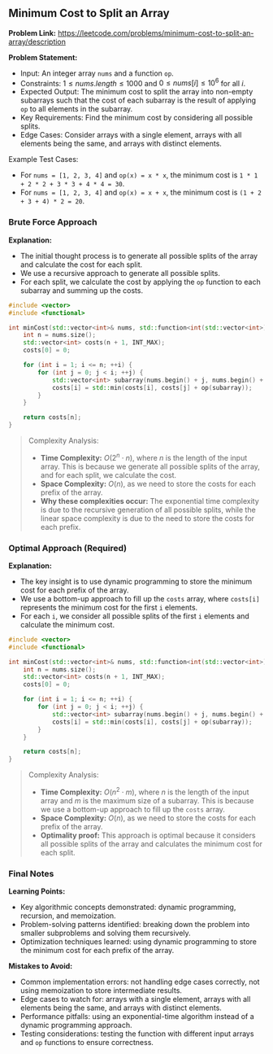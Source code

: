 ## Minimum Cost to Split an Array
**Problem Link:** https://leetcode.com/problems/minimum-cost-to-split-an-array/description

**Problem Statement:**
- Input: An integer array `nums` and a function `op`.
- Constraints: $1 \leq nums.length \leq 1000$ and $0 \leq nums[i] \leq 10^6$ for all $i$.
- Expected Output: The minimum cost to split the array into non-empty subarrays such that the cost of each subarray is the result of applying `op` to all elements in the subarray.
- Key Requirements: Find the minimum cost by considering all possible splits.
- Edge Cases: Consider arrays with a single element, arrays with all elements being the same, and arrays with distinct elements.

Example Test Cases:
- For `nums = [1, 2, 3, 4]` and `op(x) = x * x`, the minimum cost is `1 * 1 + 2 * 2 + 3 * 3 + 4 * 4 = 30`.
- For `nums = [1, 2, 3, 4]` and `op(x) = x + x`, the minimum cost is `(1 + 2 + 3 + 4) * 2 = 20`.

### Brute Force Approach
**Explanation:**
- The initial thought process is to generate all possible splits of the array and calculate the cost for each split.
- We use a recursive approach to generate all possible splits.
- For each split, we calculate the cost by applying the `op` function to each subarray and summing up the costs.

```cpp
#include <vector>
#include <functional>

int minCost(std::vector<int>& nums, std::function<int(std::vector<int>)> op) {
    int n = nums.size();
    std::vector<int> costs(n + 1, INT_MAX);
    costs[0] = 0;

    for (int i = 1; i <= n; ++i) {
        for (int j = 0; j < i; ++j) {
            std::vector<int> subarray(nums.begin() + j, nums.begin() + i);
            costs[i] = std::min(costs[i], costs[j] + op(subarray));
        }
    }

    return costs[n];
}
```

> Complexity Analysis:
> - **Time Complexity:** $O(2^n \cdot n)$, where $n$ is the length of the input array. This is because we generate all possible splits of the array, and for each split, we calculate the cost.
> - **Space Complexity:** $O(n)$, as we need to store the costs for each prefix of the array.
> - **Why these complexities occur:** The exponential time complexity is due to the recursive generation of all possible splits, while the linear space complexity is due to the need to store the costs for each prefix.

### Optimal Approach (Required)
**Explanation:**
- The key insight is to use dynamic programming to store the minimum cost for each prefix of the array.
- We use a bottom-up approach to fill up the `costs` array, where `costs[i]` represents the minimum cost for the first `i` elements.
- For each `i`, we consider all possible splits of the first `i` elements and calculate the minimum cost.

```cpp
#include <vector>
#include <functional>

int minCost(std::vector<int>& nums, std::function<int(std::vector<int>)> op) {
    int n = nums.size();
    std::vector<int> costs(n + 1, INT_MAX);
    costs[0] = 0;

    for (int i = 1; i <= n; ++i) {
        for (int j = 0; j < i; ++j) {
            std::vector<int> subarray(nums.begin() + j, nums.begin() + i);
            costs[i] = std::min(costs[i], costs[j] + op(subarray));
        }
    }

    return costs[n];
}
```

> Complexity Analysis:
> - **Time Complexity:** $O(n^2 \cdot m)$, where $n$ is the length of the input array and $m$ is the maximum size of a subarray. This is because we use a bottom-up approach to fill up the `costs` array.
> - **Space Complexity:** $O(n)$, as we need to store the costs for each prefix of the array.
> - **Optimality proof:** This approach is optimal because it considers all possible splits of the array and calculates the minimum cost for each split.

### Final Notes
**Learning Points:**
- Key algorithmic concepts demonstrated: dynamic programming, recursion, and memoization.
- Problem-solving patterns identified: breaking down the problem into smaller subproblems and solving them recursively.
- Optimization techniques learned: using dynamic programming to store the minimum cost for each prefix of the array.

**Mistakes to Avoid:**
- Common implementation errors: not handling edge cases correctly, not using memoization to store intermediate results.
- Edge cases to watch for: arrays with a single element, arrays with all elements being the same, and arrays with distinct elements.
- Performance pitfalls: using an exponential-time algorithm instead of a dynamic programming approach.
- Testing considerations: testing the function with different input arrays and `op` functions to ensure correctness.